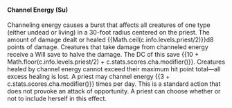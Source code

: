 #### **Channel Energy** (Su)

Channeling energy causes a burst that affects all creatures of one type (either undead or living) in a 30-foot radius centered on the priest.
The amount of damage dealt or healed {{Math.ceil(c.info.levels.priest/2)}}d8 points of damage.
Creatures that take damage from channeled energy receive a Will save to halve the damage.
The DC of this save {{10 + Math.floor(c.info.levels.priest/2) + c.stats.scores.cha.modifier()}}.
Creatures healed by channel energy cannot exceed their maximum hit point total—all excess healing is lost.
A priest may channel energy {{3 + c.stats.scores.cha.modifier()}} times per day.
This is a standard action that does not provoke an attack of opportunity.
A priest can choose whether or not to include herself in this effect.